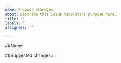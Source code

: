 ```yaml
---
name: Propose chaneges
about: Describe this issue template's purpose here.
title: ''
labels: ''
assignees: ''

---
```


##Name:


##Suggested changes::::
